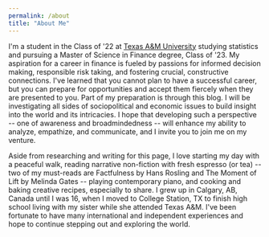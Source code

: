 ```yaml
---
permalink: /about
title: "About Me"
---
```


 
 
I'm a student in the Class of '22 at [Texas A&M University](https://tamu.edu) studying statistics and pursuing a Master of Science in Finance degree, Class of '23. My aspiration for a career in finance is fueled by passions for informed decision making, responsible risk taking, and fostering crucial, constructive connections. I've learned that you cannot plan to have a successful career, but you can prepare for opportunities and accept them fiercely when they are presented to you. Part of my preparation is through this blog. I will be investigating all sides of sociopolitical and economic issues to build insight into the world and its intricacies. I hope that developing such a perspective -- one of awareness and broadmindedness -- will enhance my ability to analyze, empathize, and communicate, and I invite you to join me on my venture.

Aside from researching and writing for this page, I love starting my day with a peaceful walk, reading narrative non-fiction with fresh espresso (or tea) -- two of my must-reads are Factfulness by Hans Rosling and The Moment of Lift by Melinda Gates -- playing contemporary piano, and cooking and baking creative recipes, especially to share. I grew up in Calgary, AB, Canada until I was 16, when I moved to College Station, TX to finish high school living with my sister while she attended Texas A&M. I've been fortunate to have many international and independent experiences and hope to continue stepping out and exploring the world.